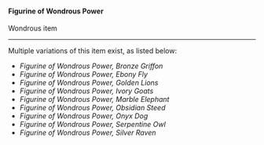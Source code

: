 #### Figurine of Wondrous Power

Wondrous item

---

Multiple variations of this item exist, as listed below:

- *Figurine of Wondrous Power, Bronze Griffon*
- *Figurine of Wondrous Power, Ebony Fly*
- *Figurine of Wondrous Power, Golden Lions*
- *Figurine of Wondrous Power, Ivory Goats*
- *Figurine of Wondrous Power, Marble Elephant*
- *Figurine of Wondrous Power, Obsidian Steed*
- *Figurine of Wondrous Power, Onyx Dog*
- *Figurine of Wondrous Power, Serpentine Owl*
- *Figurine of Wondrous Power, Silver Raven*